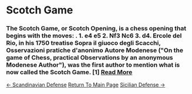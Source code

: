 # Scotch Game

### The Scotch Game, or Scotch Opening, is a chess opening that begins with the moves: . 1. e4 e5 2. Nf3 Nc6 3. d4. Ercole del Rio, in his 1750 treatise Sopra il giuoco degli Scacchi, Osservazioni pratiche d'anonimo Autore Modenese ("On the game of Chess, practical Observations by an anonymous Modenese Author"), was the first author to mention what is now called the Scotch Game. [1]  [Read More](https://en.wikipedia.org/wiki/Scotch_Game)

[<- Scandinavian Defense](ScandinavianDefense.md)   [Return To Main Page](index.md)   [Sicilian Defense ->](SicilianDefense.md)